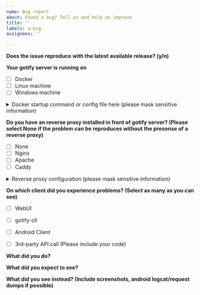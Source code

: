 ```yaml
---
name: Bug report
about: Found a bug? Tell us and help us improve
title: ''
labels: a:bug
assignees: ''

---
```


**Does the issue reproduce with the latest available release? (y/n)**

**Your gotify server is running on**
- [ ] Docker
- [ ] Linux machine
- [ ] Windows machine
<details><summary>Docker startup command or config file here (please mask sensitive information)</summary><br><pre>

</pre></details>

**Do you have an reverse proxy installed in front of gotify server? (Please select None if the problem can be reproduces without the presense of a reverse proxy)**
- [ ] None
- [ ] Nginx
- [ ] Apache
- [ ] Caddy
<details><summary>Reverse proxy configuration (please mask sensitive information)</summary><br><pre>

</pre></details>

**On which client did you experience problems? (Select as many as you can see)**
- [ ] WebUI
- [ ] gotify-cli
- [ ] Android Client <!-- (Please open the issue in gotify/android instead if it is only related to the android client) -->
- [ ] 3rd-party API call (Please include your code)


**What did you do?**

**What did you expect to see?**

**What did you see instead? (Include screenshots, android logcat/request dumps if possible)**
